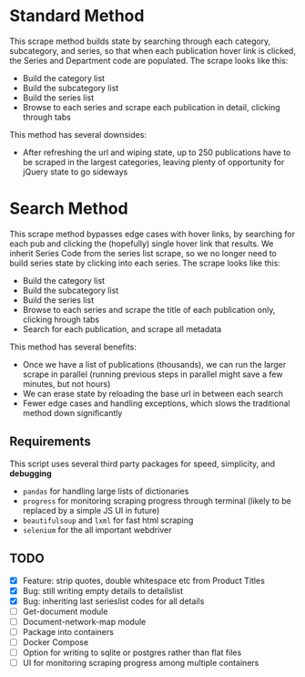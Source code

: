 

# Standard Method

This scrape method builds state by searching through each category, subcategory, and series, so that when each publication hover link is clicked, the Series and Department code are populated.  The scrape looks like this:

- Build the category list
- Build the subcategory list
- Build the series list
- Browse to each series and scrape each publication in detail, clicking through tabs

This method has several downsides:
- After refreshing the url and wiping state, up to 250 publications have to be scraped in the largest categories, leaving plenty of opportunity for jQuery state to go sideways

# Search Method

This scrape method bypasses edge cases with hover links, by searching for each pub and clicking the (hopefully) single hover link that results.  We inherit Series Code from the series list scrape, so we no longer need to build series state by clicking into each series. The scrape looks like this:

- Build the category list
- Build the subcategory list
- Build the series list
- Browse to each series and scrape the title of each publication only, clicking hrough tabs
- Search for each publication, and scrape all metadata

This method has several benefits:
- Once we have a list of publications (thousands), we can run the larger scrape in parallel (running previous steps in parallel might save a few minutes, but not hours)
- We can erase state by reloading the base url in between each search
- Fewer edge cases and handling exceptions, which slows the traditional method down significantly

## Requirements

This script uses several third party packages for speed, simplicity, and **debugging**
- `pandas` for handling large lists of dictionaries
- `progress` for monitoring scraping progress through terminal (likely to be replaced by a simple JS UI in future)
- `beautifulsoup` and `lxml` for fast html scraping
- `selenium` for the all important webdriver

## TODO
- [x] Feature: strip quotes, double whitespace etc from Product Titles
- [x] Bug: still writing empty details to detailslist
- [x] Bug: inheriting last serieslist codes for all details
- [ ] Get-document module
- [ ] Document-network-map module
- [ ] Package into containers
- [ ] Docker Compose
- [ ] Option for writing to sqlite or postgres rather than flat files
- [ ] UI for monitoring scraping progress among multiple containers